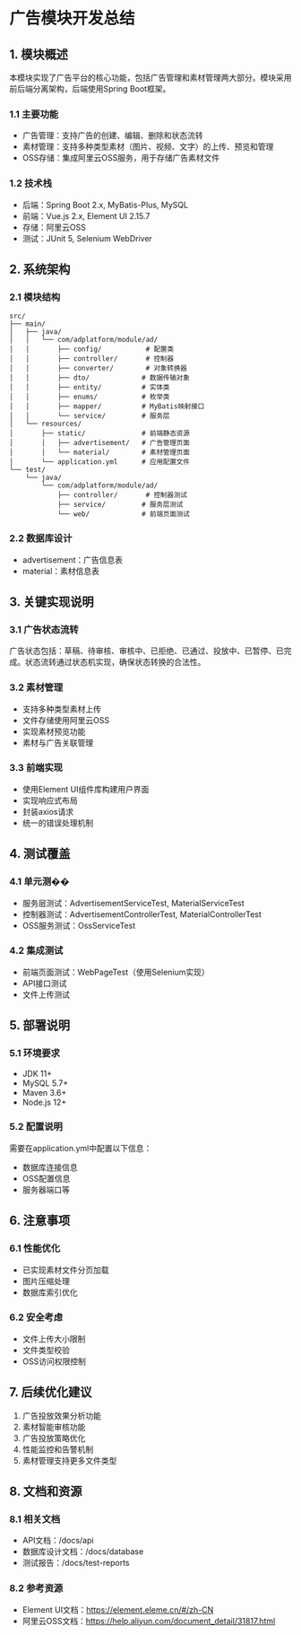 # 广告模块开发总结

## 1. 模块概述

本模块实现了广告平台的核心功能，包括广告管理和素材管理两大部分。模块采用前后端分离架构，后端使用Spring Boot框架。

### 1.1 主要功能
- 广告管理：支持广告的创建、编辑、删除和状态流转
- 素材管理：支持多种类型素材（图片、视频、文字）的上传、预览和管理
- OSS存储：集成阿里云OSS服务，用于存储广告素材文件

### 1.2 技术栈
- 后端：Spring Boot 2.x, MyBatis-Plus, MySQL
- 前端：Vue.js 2.x, Element UI 2.15.7
- 存储：阿里云OSS
- 测试：JUnit 5, Selenium WebDriver

## 2. 系统架构

### 2.1 模块结构
```
src/
├── main/
│   ├── java/
│   │   └── com/adplatform/module/ad/
│   │       ├── config/           # 配置类
│   │       ├── controller/       # 控制器
│   │       ├── converter/        # 对象转换器
│   │       ├── dto/             # 数据传输对象
│   │       ├── entity/          # 实体类
│   │       ├── enums/           # 枚举类
│   │       ├── mapper/          # MyBatis映射接口
│   │       └── service/         # 服务层
│   └── resources/
│       ├── static/              # 前端静态资源
│       │   ├── advertisement/   # 广告管理页面
│       │   └── material/        # 素材管理页面
│       └── application.yml      # 应用配置文件
└── test/
    └── java/
        └── com/adplatform/module/ad/
            ├── controller/       # 控制器测试
            ├── service/         # 服务层测试
            └── web/             # 前端页面测试
```

### 2.2 数据库设计
- advertisement：广告信息表
- material：素材信息表

## 3. 关键实现说明

### 3.1 广告状态流转
广告状态包括：草稿、待审核、审核中、已拒绝、已通过、投放中、已暂停、已完成。状态流转通过状态机实现，确保状态转换的合法性。

### 3.2 素材管理
- 支持多种类型素材上传
- 文件存储使用阿里云OSS
- 实现素材预览功能
- 素材与广告关联管理

### 3.3 前端实现
- 使用Element UI组件库构建用户界面
- 实现响应式布局
- 封装axios请求
- 统一的错误处理机制

## 4. 测试覆盖

### 4.1 单元测��
- 服务层测试：AdvertisementServiceTest, MaterialServiceTest
- 控制器测试：AdvertisementControllerTest, MaterialControllerTest
- OSS服务测试：OssServiceTest

### 4.2 集成测试
- 前端页面测试：WebPageTest（使用Selenium实现）
- API接口测试
- 文件上传测试

## 5. 部署说明

### 5.1 环境要求
- JDK 11+
- MySQL 5.7+
- Maven 3.6+
- Node.js 12+

### 5.2 配置说明
需要在application.yml中配置以下信息：
- 数据库连接信息
- OSS配置信息
- 服务器端口等

## 6. 注意事项

### 6.1 性能优化
- 已实现素材文件分页加载
- 图片压缩处理
- 数据库索引优化

### 6.2 安全考虑
- 文件上传大小限制
- 文件类型校验
- OSS访问权限控制

## 7. 后续优化建议

1. 广告投放效果分析功能
2. 素材智能审核功能
3. 广告投放策略优化
4. 性能监控和告警机制
5. 素材管理支持更多文件类型

## 8. 文档和资源

### 8.1 相关文档
- API文档：/docs/api
- 数据库设计文档：/docs/database
- 测试报告：/docs/test-reports

### 8.2 参考资源
- Element UI文档：https://element.eleme.cn/#/zh-CN
- 阿里云OSS文档：https://help.aliyun.com/document_detail/31817.html 